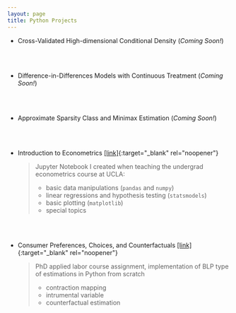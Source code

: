 ```yaml
---
layout: page
title: Python Projects
---
```



- Cross-Validated High-dimensional Conditional Density (*Coming Soon!*)



<br><br>
- Difference-in-Differences Models with Continuous Treatment (*Coming Soon!*)



<br><br>
- Approximate Sparsity Class and Minimax Estimation (*Coming Soon!*)



<br><br>
- Introduction to Econometrics [[link]](/notes/103_all_codes.html){:target="_blank" rel="noopener"}

   
   > Jupyter Notebook I created when teaching the undergrad econometrics course at UCLA:
   > 
   > - basic data manipulations (`pandas` and `numpy`)
   > - linear regressions and hypothesis testing (`statsmodels`)
   > - basic plotting (`matplotlib`)
   > - special topics
   

<br><br>
- Consumer Preferences, Choices, and Counterfactuals [[link]](/notes/Urban_Replication_Project.html){:target="_blank" rel="noopener"}
   
   > PhD applied labor course assignment, implementation of BLP type of estimations in Python from scratch
   >  - contraction mapping
   >  - intrumental variable
   >  - counterfactual estimation
